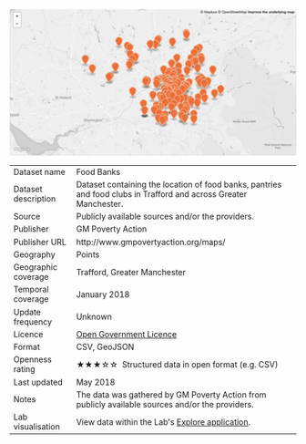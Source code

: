 <a href="trafford_food_banks.geojson"><img src="thumbnail.png" alt="Food banks" width="600"/></a>
</br>

<table>
<tr>
	<td>Dataset name</td>
	<td>Food Banks</td>
</tr>
<tr>
	<td>Dataset description</td>
	<td>Dataset containing the location of food banks, pantries and food clubs in Trafford and across Greater Manchester.</td>
</tr>
<tr>
	<td>Source</td>
	<td>Publicly available sources and/or the providers.</td>
</tr>
<tr>
	<td>Publisher</td>
	<td>GM Poverty Action</td>
</tr>
<tr>
	<td>Publisher URL</td>
	<td><a href="http://www.gmpovertyaction.org/maps/"></a>http://www.gmpovertyaction.org/maps/</td>
</tr>
<tr>
	<td>Geography</td>
	<td>Points</td>
</tr>
<tr>
	<td>Geographic coverage</td>
	<td>Trafford, Greater Manchester</td>
</tr>
<tr>
	<td>Temporal coverage</td>
	<td>January 2018</td>
</tr>
<tr>
	<td>Update frequency</td>
	<td>Unknown</td>
</tr>
<tr>
	<td>Licence</td>
	<td><a href="http://www.nationalarchives.gov.uk/doc/open-government-licence/version/3/">Open Government Licence</a></td>
</tr>
<tr>
	<td>Format</td>
	<td>CSV, GeoJSON</td>
</tr>
<tr>
	<td>Openness rating</td>
	<td>&#9733&#9733&#9733&#9734&#9734&nbsp; Structured data in open format (e.g. CSV)</td>
</tr>
<tr>
	<td>Last updated</td>
	<td>May 2018</td>
</tr>
<tr>
	<td>Notes</td>
	<td>The data was gathered by GM Poverty Action from publicly available sources and/or the providers.</td>
</tr>
<tr>
	<td>Lab visualisation</td>
	<td>View data within the Lab's <a href="https://www.trafforddatalab.io/maps/explore/index.html?dataset=food_banks">Explore application</a>.</td>
</tr>
</table>
